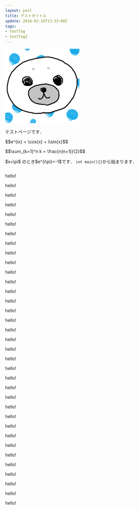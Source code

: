 ```yaml
---
layout: post
title: テストタイトル
update: 2018-03-16T13:33:00Z
tags:
- testTag
- testTag2
---
```

![](/img/icon.png)  
<!-- <h2>その1</h2> -->
テストページです．  

<p> $$e^{ix} = \cos{x} + i\sin{x}$$ </p>
<p> $$\sum_{k=1}^n k = \frac{n(n+1)}{2}$$ </p>  
$x=\pi$ のとき$e^{i\pi}=-1$です．  
<code class="cpp">int main(){}</code>から始まります．
<pre class="cpp"><code src="/test/Source.cpp"></code></pre>
<p>hello!</p>
<p>hello!</p>
<p>hello!</p>
<p>hello!</p>
<p>hello!</p>
<p>hello!</p>
<p>hello!</p>
<p>hello!</p>
<p>hello!</p>
<p>hello!</p>
<p>hello!</p>
<p>hello!</p>
<p>hello!</p>
<p>hello!</p>
<p>hello!</p>
<p>hello!</p>
<p>hello!</p>
<p>hello!</p>
<p>hello!</p>
<p>hello!</p>
<p>hello!</p>
<p>hello!</p>
<p>hello!</p>
<p>hello!</p>
<p>hello!</p>
<p>hello!</p>
<p>hello!</p>
<p>hello!</p>
<p>hello!</p>
<p>hello!</p>
<p>hello!</p>
<p>hello!</p>
<p>hello!</p>
<p>hello!</p>
<p>hello!</p>